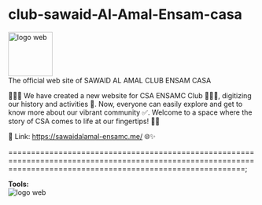 # club-sawaid-Al-Amal-Ensam-casa
<img src="https://github.com/AyoubElmortaji/club-sawaid-Al-Amal-Ensam-casa/assets/88349298/3717271f-29fe-46e0-9664-d81c3cb09d77" alt="logo web" width="90" height="auto"><br>
The official web site of SAWAID AL AMAL CLUB ENSAM CASA

🌟✨🎉 We have created a new website for CSA ENSAMC Club 💚🧡💛, digitizing our history and activities 💾. Now, everyone can easily explore and get to know more about our vibrant community ✅. Welcome to a space where the story of CSA comes to life at our fingertips! 🚀🌐

🔴 Link: https://sawaidalamal-ensamc.me/ 🌐✨

================================================================================================================================================================;

<b>Tools:</b><br>
<img src="https://th.bing.com/th/id/OIP.kij1QlZKaZtCPtEbWQpiVAAAAA?rs=1&pid=ImgDetMain"  alt="logo web"  height="auto">






